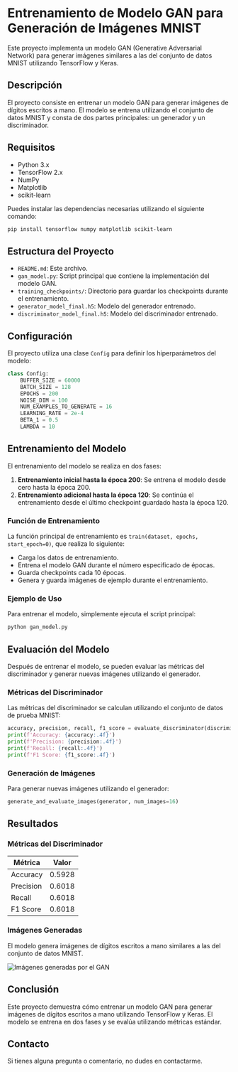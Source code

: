# Entrenamiento de Modelo GAN para Generación de Imágenes MNIST

Este proyecto implementa un modelo GAN (Generative Adversarial Network) para generar imágenes similares a las del conjunto de datos MNIST utilizando TensorFlow y Keras.

## Descripción

El proyecto consiste en entrenar un modelo GAN para generar imágenes de dígitos escritos a mano. El modelo se entrena utilizando el conjunto de datos MNIST y consta de dos partes principales: un generador y un discriminador.

## Requisitos

- Python 3.x
- TensorFlow 2.x
- NumPy
- Matplotlib
- scikit-learn

Puedes instalar las dependencias necesarias utilizando el siguiente comando:

```bash
pip install tensorflow numpy matplotlib scikit-learn
```

## Estructura del Proyecto

- `README.md`: Este archivo.
- `gan_model.py`: Script principal que contiene la implementación del modelo GAN.
- `training_checkpoints/`: Directorio para guardar los checkpoints durante el entrenamiento.
- `generator_model_final.h5`: Modelo del generador entrenado.
- `discriminator_model_final.h5`: Modelo del discriminador entrenado.

## Configuración

El proyecto utiliza una clase `Config` para definir los hiperparámetros del modelo:

```python
class Config:
    BUFFER_SIZE = 60000
    BATCH_SIZE = 128
    EPOCHS = 200
    NOISE_DIM = 100
    NUM_EXAMPLES_TO_GENERATE = 16
    LEARNING_RATE = 2e-4
    BETA_1 = 0.5
    LAMBDA = 10
```

## Entrenamiento del Modelo

El entrenamiento del modelo se realiza en dos fases:

1. **Entrenamiento inicial hasta la época 200**: Se entrena el modelo desde cero hasta la época 200.
2. **Entrenamiento adicional hasta la época 120**: Se continúa el entrenamiento desde el último checkpoint guardado hasta la época 120.

### Función de Entrenamiento

La función principal de entrenamiento es `train(dataset, epochs, start_epoch=0)`, que realiza lo siguiente:

- Carga los datos de entrenamiento.
- Entrena el modelo GAN durante el número especificado de épocas.
- Guarda checkpoints cada 10 épocas.
- Genera y guarda imágenes de ejemplo durante el entrenamiento.

### Ejemplo de Uso

Para entrenar el modelo, simplemente ejecuta el script principal:

```bash
python gan_model.py
```

## Evaluación del Modelo

Después de entrenar el modelo, se pueden evaluar las métricas del discriminador y generar nuevas imágenes utilizando el generador.

### Métricas del Discriminador

Las métricas del discriminador se calculan utilizando el conjunto de datos de prueba MNIST:

```python
accuracy, precision, recall, f1_score = evaluate_discriminator(discriminator, test_images, test_labels)
print(f'Accuracy: {accuracy:.4f}')
print(f'Precision: {precision:.4f}')
print(f'Recall: {recall:.4f}')
print(f'F1 Score: {f1_score:.4f}')
```

### Generación de Imágenes

Para generar nuevas imágenes utilizando el generador:

```python
generate_and_evaluate_images(generator, num_images=16)
```

## Resultados

### Métricas del Discriminador

| Métrica | Valor |
|---------|-------|
| Accuracy | 0.5928 |
| Precision | 0.6018 |
| Recall | 0.6018 |
| F1 Score | 0.6018 |

### Imágenes Generadas

El modelo genera imágenes de dígitos escritos a mano similares a las del conjunto de datos MNIST.

![Imágenes generadas por el GAN](image_at_epoch_120.png)

## Conclusión

Este proyecto demuestra cómo entrenar un modelo GAN para generar imágenes de dígitos escritos a mano utilizando TensorFlow y Keras. El modelo se entrena en dos fases y se evalúa utilizando métricas estándar.

## Contacto

Si tienes alguna pregunta o comentario, no dudes en contactarme.
